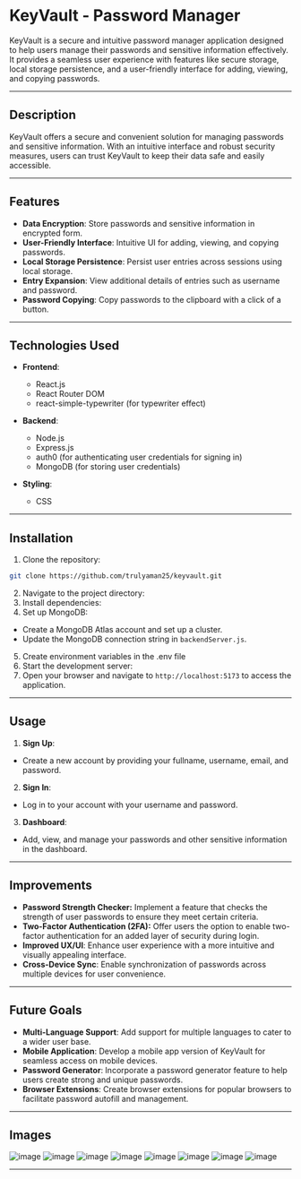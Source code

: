 # KeyVault - Password Manager

KeyVault is a secure and intuitive password manager application designed to help users manage their passwords and sensitive information effectively. It provides a seamless user experience with features like secure storage, local storage persistence, and a user-friendly interface for adding, viewing, and copying passwords.

---

## Description

KeyVault offers a secure and convenient solution for managing passwords and sensitive information. With an intuitive interface and robust security measures, users can trust KeyVault to keep their data safe and easily accessible.

---

## Features

- **Data Encryption**: Store passwords and sensitive information in encrypted form.
- **User-Friendly Interface**: Intuitive UI for adding, viewing, and copying passwords.
- **Local Storage Persistence**: Persist user entries across sessions using local storage.
- **Entry Expansion**: View additional details of entries such as username and password.
- **Password Copying**: Copy passwords to the clipboard with a click of a button.

---

## Technologies Used

- **Frontend**:
  - React.js
  - React Router DOM
  - react-simple-typewriter (for typewriter effect)

- **Backend**:
  - Node.js
  - Express.js
  - auth0 (for authenticating user credentials for signing in)
  - MongoDB (for storing user credentials)
- **Styling**:
  - CSS

---

## Installation

1. Clone the repository:
```bash
git clone https://github.com/trulyaman25/keyvault.git
```

2. Navigate to the project directory:
3. Install dependencies:
4. Set up MongoDB:
- Create a MongoDB Atlas account and set up a cluster.
- Update the MongoDB connection string in `backendServer.js`.
5. Create environment variables in the .env file
6. Start the development server:
7. Open your browser and navigate to `http://localhost:5173` to access the application.

---

## Usage

1. **Sign Up**:
- Create a new account by providing your fullname, username, email, and password.

2. **Sign In**:
- Log in to your account with your username and password.

3. **Dashboard**:
- Add, view, and manage your passwords and other sensitive information in the dashboard.


---

## Improvements

- **Password Strength Checker:** Implement a feature that checks the strength of user passwords to ensure they meet certain criteria.
- **Two-Factor Authentication (2FA):** Offer users the option to enable two-factor authentication for an added layer of security during login.
- **Improved UX/UI**: Enhance user experience with a more intuitive and visually appealing interface.
- **Cross-Device Sync**: Enable synchronization of passwords across multiple devices for user convenience.

---

## Future Goals

- **Multi-Language Support**: Add support for multiple languages to cater to a wider user base.
- **Mobile Application**: Develop a mobile app version of KeyVault for seamless access on mobile devices.
- **Password Generator**: Incorporate a password generator feature to help users create strong and unique passwords.
- **Browser Extensions**: Create browser extensions for popular browsers to facilitate password autofill and management.

---

## Images

  ![image](src/components/assets/images/prototypeImages/imageOne.png)
  ![image](src/components/assets/images/prototypeImages/imageTwo.png)
  ![image](src/components/assets/images/prototypeImages/imageThree.png)
  ![image](src/components/assets/images/prototypeImages/imageFour.png)
  ![image](src/components/assets/images/prototypeImages/imageFive.png)
  ![image](src/components/assets/images/prototypeImages/imageSix.png)
  ![image](src/components/assets/images/prototypeImages/imageSeven.png)
  ![image](src/components/assets/images/prototypeImages/imageEight.png)

---
